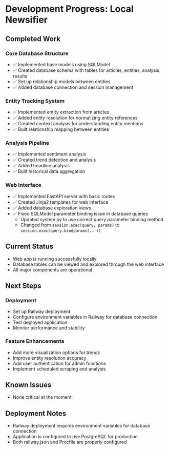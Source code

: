 # Development Progress: Local Newsifier

## Completed Work

### Core Database Structure
- ✅ Implemented base models using SQLModel
- ✅ Created database schema with tables for articles, entities, analysis results
- ✅ Set up relationship models between entities
- ✅ Added database connection and session management

### Entity Tracking System
- ✅ Implemented entity extraction from articles
- ✅ Added entity resolution for normalizing entity references
- ✅ Created context analysis for understanding entity mentions
- ✅ Built relationship mapping between entities

### Analysis Pipeline
- ✅ Implemented sentiment analysis
- ✅ Created trend detection and analysis
- ✅ Added headline analysis
- ✅ Built historical data aggregation

### Web Interface
- ✅ Implemented FastAPI server with basic routes
- ✅ Created Jinja2 templates for web interface
- ✅ Added database exploration views
- ✅ Fixed SQLModel parameter binding issue in database queries
  - Updated system.py to use correct query parameter binding method
  - Changed from `session.exec(query, params)` to `session.exec(query.bindparams(...))`

## Current Status
- Web app is running successfully locally
- Database tables can be viewed and explored through the web interface
- All major components are operational

## Next Steps

### Deployment
- Set up Railway deployment
- Configure environment variables in Railway for database connection
- Test deployed application
- Monitor performance and stability

### Feature Enhancements
- Add more visualization options for trends
- Improve entity resolution accuracy
- Add user authentication for admin functions
- Implement scheduled scraping and analysis

## Known Issues
- None critical at the moment

## Deployment Notes
- Railway deployment requires environment variables for database connection
- Application is configured to use PostgreSQL for production
- Both railway.json and Procfile are properly configured
